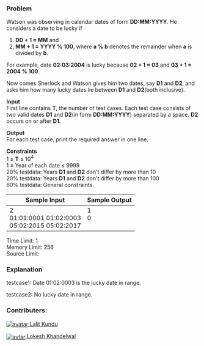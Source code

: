 ### Problem

<p>Watson was observing in calendar dates of form <strong>DD:MM:YYYY</strong>. He considers a date to be lucky if</p>
<ol>
  <li><strong>DD + 1 = MM</strong> and</li>
  <li><strong>MM + 1 = YYYY % 100</strong>, where <strong>a % b</strong> denotes the remainder when <strong>a</strong> is divided by <strong>b</strong>.</li>
</ol>
<p>For example, date <strong>02:03:2004</strong> is lucky because <strong>02 + 1 = 03</strong> and <strong>03 + 1 = 2004 % 100</strong>.</p>
<p>Now comes Sherlock and Watson gives him two dates, say <strong>D1</strong> and <strong>D2</strong>, and asks him how many lucky dates lie between <strong>D1</strong> and <strong>D2</strong>(both inclusive).</p>
<p><strong>Input</strong><br>
First line contains <strong>T</strong>, the number of test cases. Each test case consists of two valid dates <strong>D1</strong> and <strong>D2</strong>(in form <strong>DD:MM:YYYY</strong>) separated by a space. <strong>D2</strong> occurs on or after <strong>D1</strong>.</p>
<p><strong>Output</strong><br>
For each test case, print the required answer in one line.</p>
<p><strong>Constraints</strong><br>
1 ≤ <strong>T</strong> ≤ 10<sup>4</sup> <br>
1 ≤ Year of each date ≤ 9999<br>
20% testdata: Years <strong>D1</strong> and <strong>D2</strong> don't differ by more than 10<br>
20% testdata: Years <strong>D1</strong> and <strong>D2</strong> don't differ by more than 100  <br>
60% testdata: General constraints.</p>
<table>
  <thead>
    <th>Sample Input</th>
    <th>Sample Output</th>
  </thead>
  <tbody valign="top">
    <td>2<br>01:01:0001 01:02:0003<br>05:02:2015 05:02:2017</td>
    <td>1<br>0</td>
  </tbody>
</table>
<p>Time Limit: 1<br>
Memory Limit: 256<br>
Source Limit:</p>

### Explanation

<p>testcase1: Date 01:02:0003 is the lucky date in range.</p>
<p>testcase2: No lucky date in range.</p>

### Contributers: 

<p><a href="https://www.hackerearth.com/@lalitkundu95"><img align="center" src="https://he-s3.s3.amazonaws.com/media/avatars/lalitkundu95/resized/30/29efa57image.jpg" alt="avatar"> Lalit Kundu</a></p>
<p><a href="https://www.hackerearth.com/@phantom11"><img align="center" src="https://he-s3.s3.amazonaws.com/media/avatars/phantom11/resized/30/6349139" alt="avtar"> Lokesh Khandelwal</a></p>